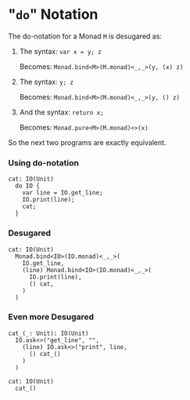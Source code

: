 "`do`" Notation
===============

The do-notation for a Monad `M` is desugared as:

  1.  The syntax: `var x = y; z`

      Becomes: `Monad.bind<M>(M.monad)<_,_>(y, (x) z)`

  2.  The syntax: `y; z`

      Becomes: `Monad.bind<M>(M.monad)<_,_>(y, () z)`

  3.  And the syntax: `return x;`

      Becomes: `Monad.pure<M>(M.monad)<>(x)`


So the next two programs are exactly equivalent.

### Using do-notation

```
cat: IO(Unit)
  do IO {
    var line = IO.get_line;
    IO.print(line);
    cat;
  }
```

### Desugared

```
cat: IO(Unit)
  Monad.bind<IO>(IO.monad)<_,_>(
    IO.get_line,
    (line) Monad.bind<IO>(IO.monad)<_,_>(
      IO.print(line),
      () cat,
    )
  )
```

### Even more Desugared

```
cat_(_: Unit): IO(Unit)
  IO.ask<>("get_line", "",
    (line) IO.ask<>("print", line,
      () cat_()
    )
  )

cat: IO(Unit)
  cat_()
```
